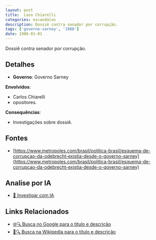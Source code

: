 ```yaml
---
layout: post
title:  Caso Chiarelli
categories: escandalos
description: Dossiê contra senador por corrupção.
tags: ['governo-sarney', '1986']
date: 1986-01-01
---
```


Dossiê contra senador por corrupção.

## Detalhes
- **Governo**: Governo Sarney

**Envolvidos**:
- Carlos Chiarelli
- opositores.


**Consequências**:
- Investigações sobre dossiê.


## Fontes
- [https://www.metropoles.com/brasil/politica-brasil/esquema-de-corrupcao-da-odebrecht-existia-desde-o-governo-sarney](https://www.metropoles.com/brasil/politica-brasil/esquema-de-corrupcao-da-odebrecht-existia-desde-o-governo-sarney)


## Analise por IA
- [🤖 Investigar com IA](https://www.perplexity.ai/search?q=Caso%20Chiarelli%20Dossi%C3%AA%20contra%20senador%20por%20corrup%C3%A7%C3%A3o.%20Governo%20Sarney)

## Links Relacionados
- [🌐🔍 Busca no Google para o título e descrição](https://www.google.com/search?q=Caso%20Chiarelli%20Dossi%C3%AA%20contra%20senador%20por%20corrup%C3%A7%C3%A3o.%20Governo%20Sarney)
- [📖🔍 Busca na Wikipedia para o título e descrição](https://pt.wikipedia.org/w/index.php?search=Caso%20Chiarelli%20Dossi%C3%AA%20contra%20senador%20por%20corrup%C3%A7%C3%A3o.%20Governo%20Sarney)

